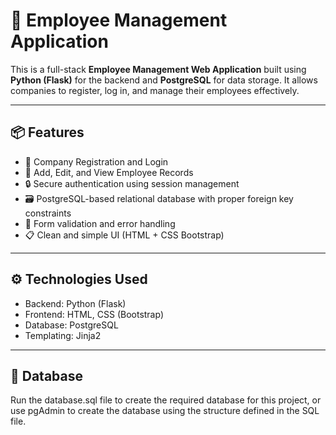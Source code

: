 # 🧾 Employee Management Application

This is a full-stack **Employee Management Web Application** built using **Python (Flask)** for the backend and **PostgreSQL** for data storage. It allows companies to register, log in, and manage their employees effectively.

---

## 📦 Features

- 🏢 Company Registration and Login
- 👤 Add, Edit, and View Employee Records
- 🔒 Secure authentication using session management
- 🗃️ PostgreSQL-based relational database with proper foreign key constraints
- 🧮 Form validation and error handling
- 📋 Clean and simple UI (HTML + CSS Bootstrap)

---

## ⚙️ Technologies Used

- Backend: Python (Flask)
- Frontend: HTML, CSS (Bootstrap)
- Database: PostgreSQL
- Templating: Jinja2

---

## 💾 Database
Run the database.sql file to create the required database for this project, or use pgAdmin to create the database using the structure defined in the SQL file.
